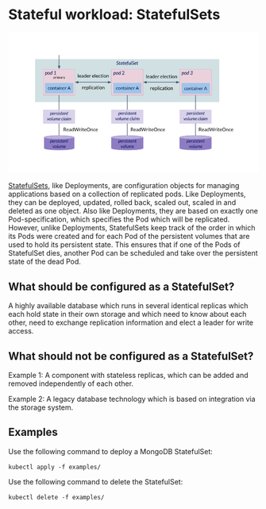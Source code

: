 # Stateful workload: StatefulSets

![Schematic of a stateful set](img/statefulset.png)

[StatefulSets](https://kubernetes.io/docs/concepts/workloads/controllers/statefulset), like Deployments, are configuration objects for managing applications based on a collection of replicated pods. Like Deployments, they can be deployed, updated, rolled back, scaled out, scaled in and deleted as one object. Also like Deployments, they are based on exactly one Pod-specification, which specifies the Pod which will be replicated. However, unlike Deployments, StatefulSets keep track of the order in which its Pods were created and for each Pod of the persistent volumes that are used to hold its persistent state. This ensures that if one of the Pods of StatefulSet dies, another Pod can be scheduled and take over the persistent state of the dead Pod.

## What should be configured as a StatefulSet?

A highly available database which runs in several identical replicas which each hold state in their own storage and which need to know about each other, need to exchange replication information and elect a leader for write access.

## What should not be configured as a StatefulSet?

Example 1: A component with stateless replicas, which can be added and removed independently of each other.

Example 2: A legacy database technology which is based on integration via the storage system.

## Examples

Use the following command to deploy a MongoDB StatefulSet:

```
kubectl apply -f examples/
```

Use the following command to delete the StatefulSet:

```
kubectl delete -f examples/
```
